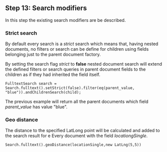 ## Step 13: Search modifiers

In this step the existing search modifiers are be described.

### Strict search

By default every search is a _strict_ search which means that, having nested documents, no filters or search can 
be define for children using fields belonging just to the parent document factory.
 
By setting the search flag _strict_ to **false** nested document search will extend the defined filters or search queries in parent 
document fields to the children as if they had inherited the field itself. 

```
FulltextSearch search = Search.fulltext().setStrict(false).filter(eq(parent_value, "blue")).andChildrenSearch(child);
```

The previous example will return all the parent documents which field _parent_value_ has value "blue".

### Geo distance

The distance to the specified LatLong point will be calculated and added to the search result for e Every document with the field _locationgSingle_.

```
Search.fulltext().geoDistance(locationSingle,new LatLng(5,5))
```